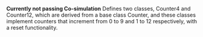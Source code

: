 **Currently not passing Co-simulation**
Defines two classes, Counter4 and Counter12, which are derived from a base class Counter, and these classes implement counters that increment from 0 to 9 and 1 to 12 respectively, with a reset functionality.


